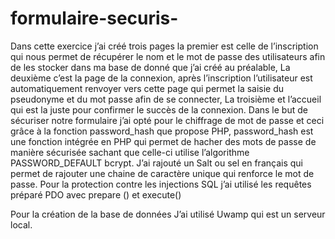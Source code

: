 # formulaire-securis-
Dans cette exercice j’ai créé trois pages la premier est celle de l’inscription qui nous permet de récupérer le nom et le mot de passe des utilisateurs afin de les stocker dans ma base de donné que j’ai créé au préalable,
 La deuxième c’est la page de la connexion, après l’inscription l’utilisateur est automatiquement renvoyer vers cette page qui permet la saisie du pseudonyme et du mot passe afin de se connecter,
 La troisième et l’accueil qui est la juste pour confirmer le succès de la connexion.
Dans le but de sécuriser notre formulaire j’ai opté pour le chiffrage de mot de passe et ceci grâce à la fonction password_hash que propose PHP, password_hash est une fonction intégrée en PHP qui permet de hacher des mots de passe de manière sécurisée sachant que celle-ci utilise l’algorithme PASSWORD_DEFAULT  bcrypt. 
J’ai rajouté un Salt ou sel en français qui permet de rajouter une chaine de caractère unique qui renforce le mot de passe.
Pour la protection contre les injections SQL j’ai utilisé les requêtes préparé PDO avec 
prepare () et execute() 

Pour la création de la base de données J’ai utilisé Uwamp qui est un serveur local.




